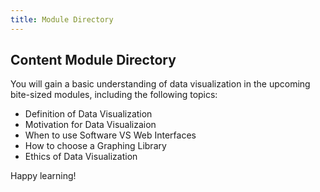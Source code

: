 ```yaml
---
title: Module Directory
---
```

## Content Module Directory
You will gain a basic understanding of data visualization in the upcoming bite-sized modules, including the following topics:
- Definition of Data Visualization
- Motivation for Data Visualizaion
- When to use Software VS Web Interfaces
- How to choose a Graphing Library
- Ethics of Data Visualization

Happy learning!
